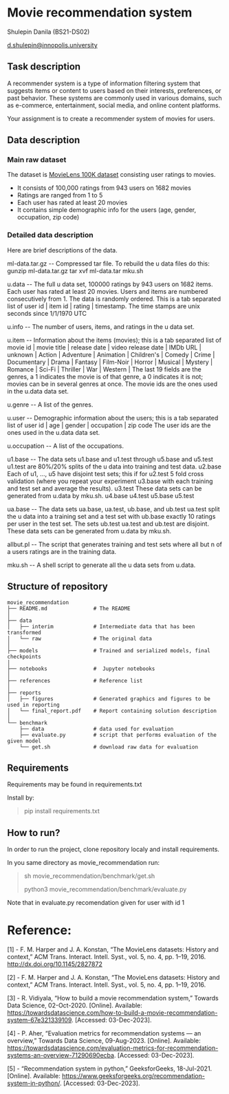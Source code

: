 # Movie recommendation system

Shulepin Danila (BS21-DS02)

d.shulepin@innopolis.university

## Task description

A recommender system is a type of information filtering system that suggests items or content to users based on their interests, preferences, or past behavior. These systems are commonly used in various domains, such as e-commerce, entertainment, social media, and online content platforms.

Your assignment is to create a recommender system of movies for users.

## Data description

### Main raw dataset

The dataset is [MovieLens 100K dataset](https://grouplens.org/datasets/movielens/100k/) consisting user ratings to movies.

* It consists of 100,000 ratings from 943 users on 1682 movies
* Ratings are ranged from 1 to 5
* Each user has rated at least 20 movies
* It contains simple demographic info for the users (age, gender, occupation, zip code)

### Detailed data description

Here are brief descriptions of the data.

ml-data.tar.gz   -- Compressed tar file.  To rebuild the u data files do this:
                gunzip ml-data.tar.gz
                tar xvf ml-data.tar
                mku.sh

u.data     -- The full u data set, 100000 ratings by 943 users on 1682 items.
              Each user has rated at least 20 movies.  Users and items are
              numbered consecutively from 1.  The data is randomly
              ordered. This is a tab separated list of 
	         user id | item id | rating | timestamp. 
              The time stamps are unix seconds since 1/1/1970 UTC   

u.info     -- The number of users, items, and ratings in the u data set.

u.item     -- Information about the items (movies); this is a tab separated
              list of
              movie id | movie title | release date | video release date |
              IMDb URL | unknown | Action | Adventure | Animation |
              Children's | Comedy | Crime | Documentary | Drama | Fantasy |
              Film-Noir | Horror | Musical | Mystery | Romance | Sci-Fi |
              Thriller | War | Western |
              The last 19 fields are the genres, a 1 indicates the movie
              is of that genre, a 0 indicates it is not; movies can be in
              several genres at once.
              The movie ids are the ones used in the u.data data set.

u.genre    -- A list of the genres.

u.user     -- Demographic information about the users; this is a tab
              separated list of
              user id | age | gender | occupation | zip code
              The user ids are the ones used in the u.data data set.

u.occupation -- A list of the occupations.

u1.base    -- The data sets u1.base and u1.test through u5.base and u5.test
u1.test       are 80%/20% splits of the u data into training and test data.
u2.base       Each of u1, ..., u5 have disjoint test sets; this if for
u2.test       5 fold cross validation (where you repeat your experiment
u3.base       with each training and test set and average the results).
u3.test       These data sets can be generated from u.data by mku.sh.
u4.base
u4.test
u5.base
u5.test

ua.base    -- The data sets ua.base, ua.test, ub.base, and ub.test
ua.test       split the u data into a training set and a test set with
ub.base       exactly 10 ratings per user in the test set.  The sets
ub.test       ua.test and ub.test are disjoint.  These data sets can
              be generated from u.data by mku.sh.

allbut.pl  -- The script that generates training and test sets where
              all but n of a users ratings are in the training data.

mku.sh     -- A shell script to generate all the u data sets from u.data.

## Structure of repository

```
movie_recommendation
├── README.md               # The README
│
├── data
│   ├── interim             # Intermediate data that has been transformed
│   └── raw                 # The original data
│
├── models                  # Trained and serialized models, final checkpoints
│
├── notebooks               #  Jupyter notebooks      
│
├── references              # Reference list
│
├── reports
│   ├── figures             # Generated graphics and figures to be used in reporting
│   └── final_report.pdf    # Report containing solution description
│
└── benchmark
    ├── data                # data used for evaluation
    ├── evaluate.py         # script that performs evaluation of the given model
    └── get.sh              # download raw data for evaluation
```

## Requirements

Requirements may be found in requirements.txt

Install by:

> pip install requirements.txt

## How to run?

In order to run the project, clone repository localy and install requirements.

In you same directory as movie_recommendation run:

> sh movie_recommendation/benchmark/get.sh
> 
> python3 movie_recommendation/benchmark/evaluate.py

Note that in evaluate.py recomendation given for user with id 1

# Reference:
[1] - F. M. Harper and J. A. Konstan, “The MovieLens datasets: History and context,” ACM Trans. Interact. Intell. Syst., vol. 5, no. 4, pp. 1–19, 2016. http://dx.doi.org/10.1145/2827872

[2] - F. M. Harper and J. A. Konstan, “The MovieLens datasets: History and context,” ACM Trans. Interact. Intell. Syst., vol. 5, no. 4, pp. 1–19, 2016.

[3] - R. Vidiyala, “How to build a movie recommendation system,” Towards Data Science, 02-Oct-2020. [Online]. Available: https://towardsdatascience.com/how-to-build-a-movie-recommendation-system-67e321339109. [Accessed: 03-Dec-2023].

[4] - P. Aher, “Evaluation metrics for recommendation systems — an overview,” Towards Data Science, 09-Aug-2023. [Online]. Available: https://towardsdatascience.com/evaluation-metrics-for-recommendation-systems-an-overview-71290690ecba. [Accessed: 03-Dec-2023].

[5] - “Recommendation system in python,” GeeksforGeeks, 18-Jul-2021. [Online]. Available: https://www.geeksforgeeks.org/recommendation-system-in-python/. [Accessed: 03-Dec-2023].
